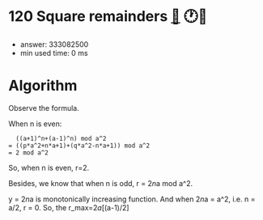 120 Square remainders [:link:](http://projecteuler.net/problem=120)  :clock1::thought_balloon:
========================

- answer: 333082500 
- min used time: 0 ms

Algorithm
=========

Observe the formula.

When n is even:

```
  ((a+1)^n+(a-1)^n) mod a^2
= ((p*a^2+n*a+1)+(q*a^2-n*a+1)) mod a^2
= 2 mod a^2
```

So, when n is even, r=2.

Besides, we know that when n is odd, r = 2*n*a mod a^2.

y = 2*n*a is monotonically increasing function. And when 2*n*a = a^2, i.e. n = a/2, r = 0. So, the r_max=2*a*[(a-1)/2]

